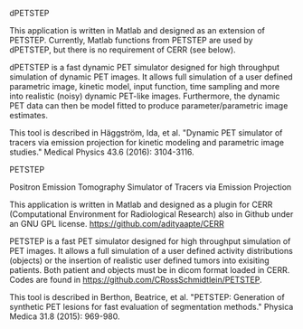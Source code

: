 dPETSTEP

This application is written in Matlab and designed as an extension of PETSTEP. Currently, Matlab functions from PETSTEP are used by dPETSTEP, but there is no requirement of CERR (see below).

dPETSTEP is a fast dynamic PET simulator designed for high throughput simulation of dynamic PET images. It allows full simulation of a user defined parametric image, kinetic model, input function, time sampling and more into realistic (noisy) dynamic PET-like images. Furthermore, the dynamic PET data can then be model fitted to produce parameter/parametric image estimates.

This tool is described in Häggström, Ida, et al. "Dynamic PET simulator of tracers via emission projection for kinetic modeling and parametric image studies." Medical Physics 43.6 (2016): 3104-3116.


PETSTEP

Positron Emission Tomography Simulator of Tracers via Emission Projection

This application is written in Matlab and designed as a plugin for CERR (Computational Environment for Radiological Research) also in Github under an GNU GPL license. https://github.com/adityaapte/CERR

PETSTEP is a fast PET simulator designed for high throughput simulation of PET images. It allows a full simulation of a user defined activity distributions (objects) or the insertion of realistic user defined tumors into exisiting patients. Both patient and objects must be in dicom format loaded in CERR. Codes are found in https://github.com/CRossSchmidtlein/PETSTEP.

This tool is described in Berthon, Beatrice, et al. "PETSTEP: Generation of synthetic PET lesions for fast evaluation of segmentation methods." Physica Medica 31.8 (2015): 969-980.